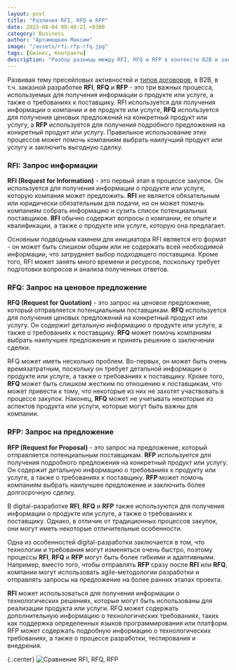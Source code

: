 ```yaml
---
layout: post
title: "Различия RFI, RFQ и RFP"
date: 2023-08-04 09:40:21 +0300
category: Business
author: "Артамошкин Максим"
image: "/assets/rfi-rfp-rfq.jpg"
tags: [Бизнес, Контракты]
description: "Разбор разницы между RFI, RFQ и RFP в контексте B2B и заказной разработки. RFI используется для получения информации о компании и ее продукте или услуге, RFQ используется для получения ценовых предложений на конкретный продукт или услугу, а RFP используется для получения подробного предложения на конкретный продукт или услугу. Каждый процесс имеет свои преимущества и недостатки, и правильное использование их может помочь компаниям выбрать наилучший продукт или услугу и заключить выгодную сделку."
---
```


Развивая тему пресейловых активностей и [типов договоров](https://blog.zverit.com/business/2023/03/04/5-types-development-contracts/), в B2B, в т.ч. заказной разработке **RFI**, **RFQ** и **RFP** - это три важных процесса, используемых для получения информации о продукте или услуге, а также о требованиях к поставщику. RFI используется для получения информации о компании и ее продукте или услуге, **RFQ** используется для получения ценовых предложений на конкретный продукт или услугу, а **RFP** используется для получения подробного предложения на конкретный продукт или услугу. Правильное использование этих процессов может помочь компаниям выбрать наилучший продукт или услугу и заключить выгодную сделку.
<!-- more -->
### RFI: Запрос информации

**RFI (Request for Information)** - это первый этап в процессе закупок. Он используется для получения информации о продукте или услуге, которую компания может предложить. **RFI** не является обязательным или юридически обязательным для подачи, но он может помочь компаниям собрать информацию и сузить список потенциальных поставщиков. **RFI** обычно содержит вопросы о компании, ее опыте и квалификации, а также о продукте или услуге, которую она предлагает.

Основным подводным камнем для инициатора RFI является его формат - он может быть слишком общим или не содержать всей необходимой информации, что затрудняет выбор подходящего поставщика. Кроме того, RFI может занять много времени и ресурсов, поскольку требует подготовки вопросов и анализа полученных ответов.

### RFQ: Запрос на ценовое предложение

**RFQ (Request for Quotation)** - это запрос на ценовое предложение, который отправляется потенциальным поставщикам. **RFQ** используется для получения ценовых предложений на конкретный продукт или услугу. Он содержит детальную информацию о продукте или услуге, а также о требованиях к поставщику. **RFQ** может помочь компаниям выбрать наилучшее предложение и принять решение о заключении сделки.

RFQ может иметь несколько проблем. Во-первых, он может быть очень времязатратным, поскольку он требует детальной информации о продукте или услуге, а также о требованиях к поставщику. Кроме того, **RFQ** может быть слишком жестким по отношению к поставщикам, что может привести к тому, что некоторые из них не захотят участвовать в процессе закупок. Наконец, **RFQ** может не учитывать некоторые из аспектов продукта или услуги, которые могут быть важны для компании.

### RFP: Запрос на предложение

**RFP (Request for Proposal)** - это запрос на предложение, который отправляется потенциальным поставщикам. **RFP** используется для получения подробного предложения на конкретный продукт или услугу. Он содержит детальную информацию о требованиях к продукту или услуге, а также о требованиях к поставщику. **RFP** может помочь компаниям выбрать наилучшее предложение и заключить более долгосрочную сделку.

В digital-разработке **RFI**, **RFQ** и **RFP** также используются для получения информации о продукте или услуге, а также о требованиях к поставщику. Однако, в отличие от традиционных процессов закупок, они могут иметь некоторые отличительные особенности.

Одна из особенностей digital-разработки заключается в том, что технологии и требования могут изменяться очень быстро, поэтому процессы **RFI**, **RFQ** и **RFP** могут быть более гибкими и адаптивными. Например, вместо того, чтобы отправлять **RFP** сразу после **RFI** или **RFQ**, компании могут использовать agile-методологии разработки и отправлять запросы на предложение на более ранних этапах проекта.

**RFI** может использоваться для получения информации о технологических решениях, которые могут быть использованы для реализации продукта или услуги. RFQ может содержать дополнительную информацию о технологических требованиях, таких как поддержка определенных языков программирования или платформ. RFP может содержать подробную информацию о технологических требованиях, а также о процессе разработки, тестирования и внедрения.

{:.center}
![Сравнение RFI, RFQ, RFP](https://blog.zverit.com/assets/rfi-rfq-rfp.png)
